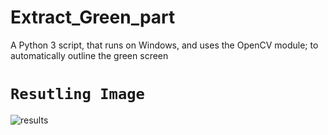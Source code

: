 # Extract_Green_part
 A Python 3 script, that runs on Windows, and uses the OpenCV module; to automatically outline the green screen



# `Resutling Image`
![results](https://user-images.githubusercontent.com/98689629/227764939-94f38157-32b6-4f2b-8f14-b3730afb3bcf.PNG)
